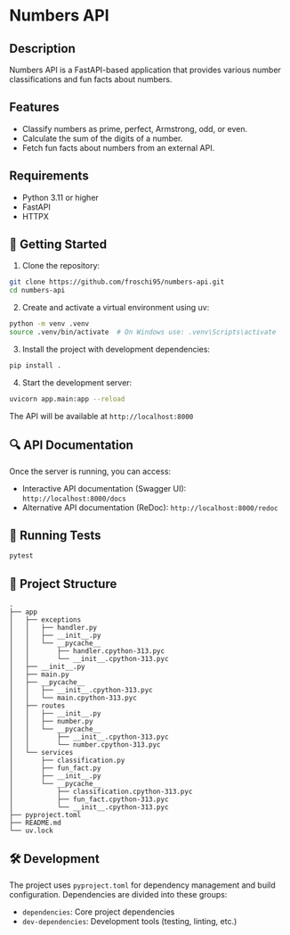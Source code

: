 # Numbers API

## Description
Numbers API is a FastAPI-based application that provides various number classifications and fun facts about numbers.

## Features
- Classify numbers as prime, perfect, Armstrong, odd, or even.
- Calculate the sum of the digits of a number.
- Fetch fun facts about numbers from an external API.

## Requirements
- Python 3.11 or higher
- FastAPI
- HTTPX

## 🚀 Getting Started

1. Clone the repository:
```bash
git clone https://github.com/froschi95/numbers-api.git
cd numbers-api
```

2. Create and activate a virtual environment using uv:
```bash
python -m venv .venv
source .venv/bin/activate  # On Windows use: .venv\Scripts\activate
```

3. Install the project with development dependencies:
```bash
pip install .
```

4. Start the development server:
```bash
uvicorn app.main:app --reload
```

The API will be available at `http://localhost:8000`

## 🔍 API Documentation

Once the server is running, you can access:
- Interactive API documentation (Swagger UI): `http://localhost:8000/docs`
- Alternative API documentation (ReDoc): `http://localhost:8000/redoc`

## 🧪 Running Tests

```bash
pytest
```

## 📁 Project Structure

```
.
├── app
│   ├── exceptions
│   │   ├── handler.py
│   │   ├── __init__.py
│   │   └── __pycache__
│   │       ├── handler.cpython-313.pyc
│   │       └── __init__.cpython-313.pyc
│   ├── __init__.py
│   ├── main.py
│   ├── __pycache__
│   │   ├── __init__.cpython-313.pyc
│   │   └── main.cpython-313.pyc
│   ├── routes
│   │   ├── __init__.py
│   │   ├── number.py
│   │   └── __pycache__
│   │       ├── __init__.cpython-313.pyc
│   │       └── number.cpython-313.pyc
│   └── services
│       ├── classification.py
│       ├── fun_fact.py
│       ├── __init__.py
│       └── __pycache__
│           ├── classification.cpython-313.pyc
│           ├── fun_fact.cpython-313.pyc
│           └── __init__.cpython-313.pyc
├── pyproject.toml
├── README.md
└── uv.lock
```

## 🛠️ Development

The project uses `pyproject.toml` for dependency management and build configuration. Dependencies are divided into these groups:

- `dependencies`: Core project dependencies
- `dev-dependencies`: Development tools (testing, linting, etc.)
